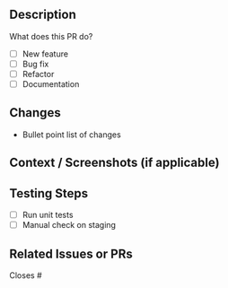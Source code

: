 ## Description

What does this PR do?

- [ ] New feature
- [ ] Bug fix
- [ ] Refactor
- [ ] Documentation

## Changes

- Bullet point list of changes

## Context / Screenshots (if applicable)

## Testing Steps

- [ ] Run unit tests
- [ ] Manual check on staging

## Related Issues or PRs

Closes #
